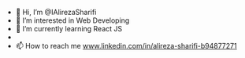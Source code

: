 - 👋 Hi, I’m @IAlirezaSharifi
- 👀 I’m interested in Web Developing
- 🌱 I’m currently learning React JS
- 
- 📫 How to reach me www.linkedin.com/in/alireza-sharifi-b94877271

<!---
IAlirezaSharifi/IAlirezaSharifi is a ✨ special ✨ repository because its `README.md` (this file) appears on your GitHub profile.
You can click the Preview link to take a look at your changes.
--->
